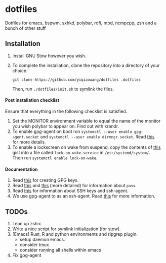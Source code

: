 # dotfiles
Dotfiles for emacs, bspwm, sxhkd, polybar, rofi, mpd, ncmpcpp, zsh and a bunch of other stuff

## Installation
1. Install GNU Stow however you wish.

2. To complete the installation, clone the repository into a directory of your choice.  
   ```
   git clone https://github.com/yiqiaowang/dotfiles .dotfiles
   ```
   Then, run ```./dotfiles/init.sh``` to symlink the files.

#### Post installation checklist
Ensure that everything in the following checklist is satisfied.  
1. Set the MONITOR environment variable to equal the name of the monitor you wish polybar to appear on. Find out with xrandr.
2. To enable gpg-agent on boot run ```systemctl --user enable gpg-agent.socket``` and ```systemctl --user enable dirmngr.socket```. Read [this](https://wiki.archlinux.org/index.php/GnuPG#Start_gpg-agent_with_systemd_user) for more details.
3. To enable a lockscreen on wake from suspend, copy the contents of [this](https://gist.github.com/yiqiaowang/df90ddcb4e7900f626421f505acdce67) gist into a file called ```lock-on-wake.service``` in ```/etc/systemd/system/```. Then run ```systemctl enable lock-on-wake```.

#### Documentation
1. Read [this](https://alexcabal.com/creating-the-perfect-gpg-keypair/) for creating GPG keys.
2. Read [this](https://wiki.archlinux.org/index.php/Pass) and [this](https://sanctum.geek.nz/arabesque/linux-crypto-passwords/) (more detailed) for information about ```pass```.
3. Read [this](https://wiki.archlinux.org/index.php/SSH_keys) for information about SSH keys and ssh-agent.
4. We use gpg-agent to as an ssh-agent. Read [this](https://wiki.archlinux.org/index.php/GnuPG#SSH_agent) for more information.

## TODOs
1. Lean up zshrc
2. Write a nice script for symlink initialization (for stow).
3. [Emacs] Rust, R and python environments and ripgrep plugin.
   - setup daemon emacs.
   - consider tmux
   - consider running all shells within emacs
4. Fix gpg-agent
